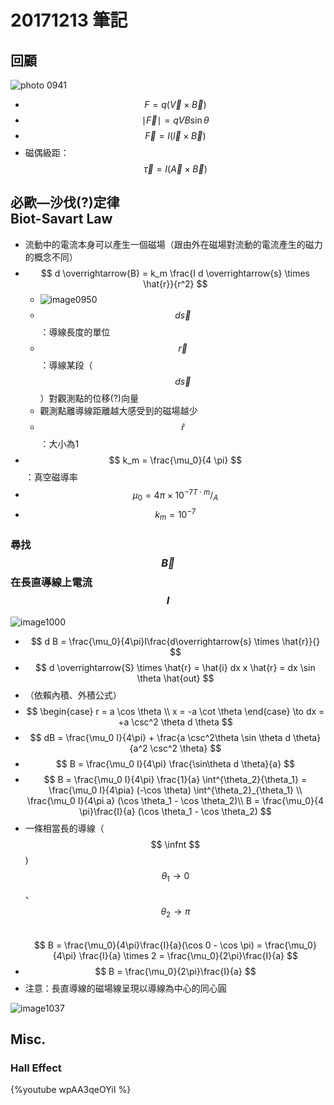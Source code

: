 # 20171213 筆記
## 回顧
![photo 0941]()

* $$ F = q (\overrightarrow{V} \times \overrightarrow{B}) $$
* $$ \mid \overrightarrow{F} \mid = qVB \sin \theta $$
* $$ \overrightarrow{F} = I(\overrightarrow{l} \times \overrightarrow{B}) $$
* 磁偶級距：$$ \overrightarrow{\tau} = I(\overrightarrow{A} \times \overrightarrow{B}) $$

## 必歐—沙伐(?)定律<br>Biot-Savart Law
* 流動中的電流本身可以產生一個磁場（跟由外在磁場對流動的電流產生的磁力的概念不同）
* $$ d \overrightarrow{B} = k_m \frac{I d \overrightarrow{s} \times \hat{r}}{r^2} $$
	* ![image0950]()
	* $$ d \overrightarrow{s} $$：導線長度的單位
	* $$ \overrightarrow{r} $$：導線某段（$$ d \overrightarrow{s} $$）對觀測點的位移(?)向量
	* 觀測點離導線距離越大感受到的磁場越少
	* $$ \hat{r} $$ ：大小為1
* $$ k_m = \frac{\mu_0}{4 \pi} $$：真空磁導率
* $$ \mu_0 = 4 \pi \times 10^{-7} {^{T \cdot m}}/_A $$
* $$k_m = 10^{-7}$$

### 尋找 $$ \overrightarrow{B} $$ 在長直導線上電流 $$ I $$
![image1000]()

* $$ d B = \frac{\mu_0}{4\pi}I\frac{d\overrightarrow{s} \times \hat{r}}{} $$
* $$ d \overrightarrow{S} \times \hat{r} = \hat{i} dx x \hat{r} = dx \sin \theta \hat{out} $$
* （依賴內積、外積公式）
* $$ \begin{case}
r = a \cos \theta \\
x = -a \cot \theta
\end{case} \to dx = +a \csc^2 \theta d \theta $$
* $$ dB = \frac{\mu_0 I}{4\pi} + \frac{a \csc^2\theta \sin \theta d \theta}{a^2 \csc^2 \theta} $$
* $$ B = \frac{\mu_0 I}{4\pi} \frac{\sin\theta d \theta}{a} $$
* $$ B = \frac{\mu_0 I}{4\pi} \frac{1}{a} \int^{\theta_2}{\theta_1} = \frac{\mu_0 I}{4\pia} (-\cos \theta) \int^{\theta_2}_{\theta_1} \\
\frac{\mu_0 I}{4\pi a} (\cos \theta_1 - \cos \theta_2)\\
B = \frac{\mu_0}{4 \pi}\frac{I}{a} (\cos \theta_1 - \cos \theta_2)  $$
* 一條相當長的導線（$$ \infnt $$ ) $$ \theta_1 \to 0 $$、 $$ \theta_2 \to \pi $$  
$$ B = \frac{\mu_0}{4\pi}\frac{I}{a}(\cos 0 - \cos \pi) = \frac{\mu_0}{4\pi} \frac{I}{a} \times 2 = \frac{\mu_0}{2\pi}\frac{I}{a} $$
* $$ B = \frac{\mu_0}{2\pi}\frac{I}{a} $$
* 注意：長直導線的磁場線呈現以導線為中心的同心圓

![image1037](image1037.png)


## Misc.
### Hall Effect
{%youtube wpAA3qeOYiI %}